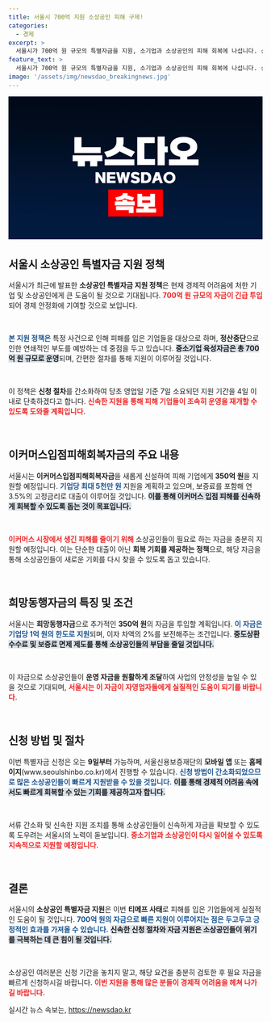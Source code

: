 ```yaml
---
title: 서울시 700억 지원 소상공인 피해 구제!
categories:
  - 경제
excerpt: >
  서울시가 700억 원 규모의 특별자금을 지원, 소기업과 소상공인의 피해 회복에 나섭니다. 신속한 지원과 함께 최대 5천만 원의 이커머스 입점 피해 회복 자금도 마련되었습니다. 자세한 내용은 9일부터 신청 가능!
feature_text: >
  서울시가 700억 원 규모의 특별자금을 지원, 소기업과 소상공인의 피해 회복에 나섭니다. 신속한 지원과 함께 최대 5천만 원의 이커머스 입점 피해 회복 자금도 마련되었습니다. 자세한 내용은 9일부터 신청 가능!
image: '/assets/img/newsdao_breakingnews.jpg'
---
```


<p><img src="/assets/img/newsdao_breakingnews.jpg" alt="implanttips 속보" /></p>

<h2 data-ke-size="size26">서울시 소상공인 특별자금 지원 정책</h2>

<p data-ke-size="size16"></p>

<p>서울시가 최근에 발표한 <strong>소상공인 특별자금 지원 정책</strong>은 현재 경제적 어려움에 처한 기업 및 소상공인에게 큰 도움이 될 것으로 기대됩니다. <b><span style="color: #ee2323;">700억 원 규모의 자금이 긴급 투입</span></b>되어 경제 안정화에 기여할 것으로 보입니다. </p>

<p data-ke-size="size16">&nbsp;</p>

<p><b><span style="color: #1a5490;">본 지원 정책은</span></b> 특정 사건으로 인해 피해를 입은 기업들을 대상으로 하며, <strong>정산중단</strong>으로 인한 연쇄적인 부도를 예방하는 데 중점을 두고 있습니다. <b><span style="background-color: #21538527;">중소기업 육성자금은 총 700억 원 규모로 운영</span></b>되며, 간편한 절차를 통해 지원이 이루어질 것입니다. </p>

<p data-ke-size="size16">&nbsp;</p>

<p>이 정책은 <strong>신청 절차</strong>를 간소화하여 당초 영업일 기준 7일 소요되던 지원 기간을 4일 이내로 단축하겠다고 합니다. <b><span style="color: #ee2323;">신속한 지원을 통해 피해 기업들이 조속히 운영을 재개할 수 있도록 도와줄 계획입니다.</span></b> </p>

<p data-ke-size="size16">&nbsp;</p>

<h2 data-ke-size="size26">이커머스입점피해회복자금의 주요 내용</h2>

<p data-ke-size="size16"></p>

<p>서울시는 <strong>이커머스입점피해회복자금</strong>을 새롭게 신설하여 피해 기업에게 <strong>350억 원</strong>을 지원할 예정입니다. <b><span style="color: #1a5490;">기업당 최대 5천만 원</span></b> 지원을 계획하고 있으며, 보증료를 포함해 연 3.5%의 고정금리로 대출이 이루어질 것입니다. <b><span style="background-color: #21538527;">이를 통해 이커머스 입점 피해를 신속하게 회복할 수 있도록 돕는 것이 목표입니다.</span></b></p>

<p data-ke-size="size16">&nbsp;</p>

<p><b><span style="color: #ee2323;">이커머스 시장에서 생긴 피해를 줄이기 위해</span></b> 소상공인들이 필요로 하는 자금을 충분히 지원할 예정입니다. 이는 단순한 대출이 아닌 <strong>회복 기회를 제공하는 정책</strong>으로, 해당 자금을 통해 소상공인들이 새로운 기회를 다시 찾을 수 있도록 돕고 있습니다.</p>

<p data-ke-size="size16">&nbsp;</p>

<h2 data-ke-size="size26">희망동행자금의 특징 및 조건</h2>

<p data-ke-size="size16"></p>

<p>서울시는 <strong>희망동행자금</strong>으로 추가적인 <strong>350억 원</strong>의 자금을 투입할 계획입니다. <b><span style="color: #1a5490;">이 자금은 기업당 1억 원의 한도로 지원</span></b>되며, 이자 차액의 2%를 보전해주는 조건입니다. <b><span style="background-color: #21538527;">중도상환수수료 및 보증료 면제 제도를 통해 소상공인들의 부담을 줄일 것입니다.</span></b></p>

<p data-ke-size="size16">&nbsp;</p>

<p>이 자금으로 소상공인들이 <strong>운영 자금을 원활하게 조달</strong>하여 사업의 안정성을 높일 수 있을 것으로 기대되며, <b><span style="color: #ee2323;">서울시는 이 자금이 자영업자들에게 실질적인 도움이 되기를 바랍니다.</span></b></p>

<p data-ke-size="size16">&nbsp;</p>

<h2 data-ke-size="size26">신청 방법 및 절차</h2>

<p data-ke-size="size16"></p>

<p>이번 특별자금 신청은 오는 <strong>9일부터</strong> 가능하며, 서울신용보증재단의 <strong>모바일 앱</strong> 또는 <strong>홈페이지</strong>(www.seoulshinbo.co.kr)에서 진행할 수 있습니다. <b><span style="color: #1a5490;">신청 방법이 간소화되었으므로 많은 소상공인들이 빠르게 지원받을 수 있을 것입니다.</span></b> <b><span style="background-color: #21538527;">이를 통해 경제적 어려움 속에서도 빠르게 회복할 수 있는 기회를 제공하고자 합니다.</span></b></p>

<p data-ke-size="size16">&nbsp;</p>

<p>서류 간소화 및 신속한 지원 조치를 통해 소상공인들이 신속하게 자금을 확보할 수 있도록 도우려는 서울시의 노력이 돋보입니다. <b><span style="color: #ee2323;">중소기업과 소상공인이 다시 일어설 수 있도록 지속적으로 지원할 예정입니다.</span></b> </p>

<p data-ke-size="size16">&nbsp;</p>

<h2 data-ke-size="size26">결론</h2>

<p data-ke-size="size16"></p>

<p>서울시의 <strong>소상공인 특별자금 지원</strong>은 이번 <strong>티메프 사태</strong>로 피해를 입은 기업들에게 실질적인 도움이 될 것입니다. <b><span style="color: #1a5490;">700억 원의 자금으로 빠른 지원이 이루어지는 점은 두고두고 긍정적인 효과를 가져올 수 있습니다.</span></b> <b><span style="background-color: #21538527;">신속한 신청 절차와 자금 지원은 소상공인들이 위기를 극복하는 데 큰 힘이 될 것입니다.</span></b></p>

<p data-ke-size="size16">&nbsp;</p>

<p>소상공인 여러분은 신청 기간을 놓치지 말고, 해당 요건을 충분히 검토한 후 필요 자금을 빠르게 신청하시길 바랍니다. <b><span style="color: #ee2323;">이번 지원을 통해 많은 분들이 경제적 어려움을 헤쳐 나가길 바랍니다.</span></b></p>
실시간 뉴스 속보는, <a href="https://newsdao.kr" rel="dofollow">https://newsdao.kr</a>


